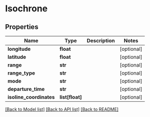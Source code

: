 # Isochrone

## Properties
Name | Type | Description | Notes
------------ | ------------- | ------------- | -------------
**longitude** | **float** |  | [optional] 
**latitude** | **float** |  | [optional] 
**range** | **str** |  | [optional] 
**range_type** | **str** |  | [optional] 
**mode** | **str** |  | [optional] 
**departure_time** | **str** |  | [optional] 
**isoline_coordinates** | **list[float]** |  | [optional] 

[[Back to Model list]](../README.md#documentation-for-models) [[Back to API list]](../README.md#documentation-for-api-endpoints) [[Back to README]](../README.md)


